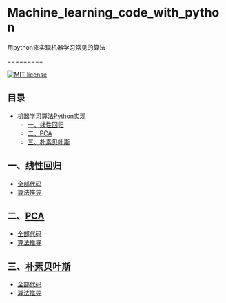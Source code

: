 # Machine_learning_code_with_python
用python来实现机器学习常见的算法

=========

[![MIT license](https://img.shields.io/dub/l/vibe-d.svg)](https://github.com/lawlite19/MachineLearning_Python/blob/master/LICENSE)

## 目录
* [机器学习算法Python实现](#机器学习算法python实现)
	* [一、线性回归](#一线性回归)
	* [二、PCA](#PCA降维)
    * [三、朴素贝叶斯](#朴素贝叶斯)
    
    

## 一、[线性回归](/Linear_Regression)
- [全部代码](/Linear_Regression/linearRegression.ipynb)
- [算法推导](/Linear_Regression/README.md)


## 二、[PCA](/PCA)
- [全部代码](/PCA/PCA.ipynb)
- [算法推导](/PCA/README.md)

## 三、[朴素贝叶斯](/Naive_Bayes)
- [全部代码](/Naive_Bayes/naiveBayes.ipynb)
- [算法推导](/Naive_Bayes/README.md)